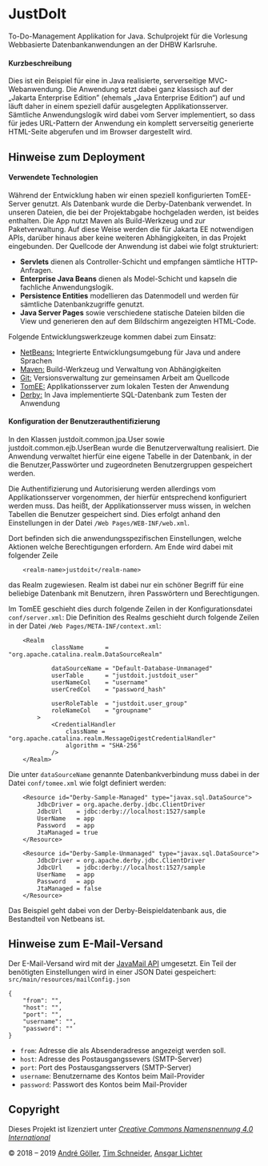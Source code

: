 # JustDoIt

To-Do-Management Applikation for Java.
Schulprojekt für die Vorlesung Webbasierte Datenbankanwendungen an der DHBW Karlsruhe.


#### Kurzbeschreibung

Dies ist ein Beispiel für eine in Java realisierte, serverseitige MVC-Webanwendung.
Die Anwendung setzt dabei ganz klassisch auf der „Jakarta Enterprise Edition”
(ehemals „Java Enterprise Edition“) auf und läuft daher in einem speziell dafür
ausgelegten Applikationsserver. Sämtliche Anwendungslogik wird dabei vom Server
implementiert, so dass für jedes URL-Pattern der Anwendung ein komplett serverseitig
generierte HTML-Seite abgerufen und im Browser dargestellt wird.


## Hinweise zum Deployment

#### Verwendete Technologien

Während der Entwicklung haben wir einen speziell konfigurierten TomEE-Server
genutzt. Als Datenbank wurde die Derby-Datenbank verwendet. In unseren Dateien,
die bei der Projektabgabe hochgeladen werden, ist beides enthalten.
Die App nutzt Maven als Build-Werkzeug und zur Paketverwaltung. Auf diese Weise
werden die für Jakarta EE notwendigen APIs, darüber hinaus aber keine weiteren
Abhängigkeiten, in das Projekt eingebunden. Der Quellcode der Anwendung ist dabei
wie folgt strukturiert:

 * **Servlets** dienen als Controller-Schicht und empfangen sämtliche HTTP-Anfragen.
 * **Enterprise Java Beans** dienen als Model-Schicht und kapseln die fachliche Anwendungslogik.
 * **Persistence Entities** modellieren das Datenmodell und werden für sämtliche Datenbankzugriffe genutzt.
 * **Java Server Pages** sowie verschiedene statische Dateien bilden die View und generieren den
   auf dem Bildschirm angezeigten HTML-Code.

Folgende Entwicklungswerkzeuge kommen dabei zum Einsatz:

 * [NetBeans:](https://netbeans.apache.org/) Integrierte Entwicklungsumgebung für Java und andere Sprachen
 * [Maven:](https://maven.apache.org/) Build-Werkzeug und Verwaltung von Abhängigkeiten
 * [Git:](https://git-scm.com/") Versionsverwaltung zur gemeinsamen Arbeit am Quellcode
 * [TomEE:](https://tomee.apache.org/) Applikationsserver zum lokalen Testen der Anwendung
 * [Derby:](https://db.apache.org/derby/) In Java implementierte SQL-Datenbank zum Testen der Anwendung


#### Konfiguration der Benutzerauthentifizierung

In den Klassen justdoit.common.jpa.User sowie justdoit.common.ejb.UserBean wurde
die Benutzerverwaltung realisiert.
Die Anwendung verwaltet hierfür eine eigene Tabelle in der Datenbank, in der
die Benutzer,Passwörter und zugeordneten Benutzergruppen gespeichert werden.

Die Authentifizierung und Autorisierung werden allerdings vom
Applikationsserver vorgenommen, der hierfür entsprechend konfiguriert
werden muss. Das heißt, der Applikationsserver muss wissen, in welchen Tabellen
die Benutzer gespeichert sind. Dies erfolgt anhand den Einstellungen in der
Datei `/Web Pages/WEB-INF/web.xml`.

Dort befinden sich die anwendungsspezifischen Einstellungen, welche Aktionen
welche Berechtigungen erfordern. Am Ende wird dabei mit folgender Zeile

```
    <realm-name>justdoit</realm-name>
```

das Realm zugewiesen. Realm ist dabei nur ein schöner Begriff für eine
beliebige Datenbank mit Benutzern, ihren Passwörtern und Berechtigungen.

Im TomEE geschieht dies durch folgende Zeilen in der Konfigurationsdatei
`conf/server.xml`:
Die Definition des Realms geschieht durch folgende Zeilen in der Datei
`/Web Pages/META-INF/context.xml`:

```
    <Realm
            className      = "org.apache.catalina.realm.DataSourceRealm"

            dataSourceName = "Default-Database-Unmanaged"
            userTable      = "justdoit.justdoit_user"
            userNameCol    = "username"
            userCredCol    = "password_hash"

            userRoleTable  = "justdoit.user_group"
            roleNameCol    = "groupname"
        >
            <CredentialHandler
                className = "org.apache.catalina.realm.MessageDigestCredentialHandler"
                algorithm = "SHA-256"
            />
    </Realm>
```

Die unter `dataSourceName` genannte Datenbankverbindung muss dabei in der Datei
`conf/tomee.xml` wie folgt definiert werden:

```
    <Resource id="Derby-Sample-Managed" type="javax.sql.DataSource">
        JdbcDriver = org.apache.derby.jdbc.ClientDriver
        JdbcUrl    = jdbc:derby://localhost:1527/sample
        UserName   = app
        Password   = app
        JtaManaged = true
    </Resource>

    <Resource id="Derby-Sample-Unmanaged" type="javax.sql.DataSource">
        JdbcDriver = org.apache.derby.jdbc.ClientDriver
        JdbcUrl    = jdbc:derby://localhost:1527/sample
        UserName   = app
        Password   = app
        JtaManaged = false
    </Resource>
```

Das Beispiel geht dabei von der Derby-Beispieldatenbank aus, die Bestandteil
von Netbeans ist.


## Hinweise zum E-Mail-Versand

Der E-Mail-Versand wird mit der [JavaMail API](https://javaee.github.io/javamail/docs/api/) umgesetzt.
Ein Teil der benötigten Einstellungen wird in einer JSON Datei gespeichert:
`src/main/resources/mailConfig.json`

```
{
    "from": "",
    "host": "",
    "port": "",
    "username": "",
    "password": ""
}
```

* `from`: Adresse die als Absenderadresse angezeigt werden soll.
* `host`: Adresse des Postausgangssevers (SMTP-Server)
* `port`: Port des Postausgangsservers (SMTP-Server)
* `username`: Benutzername des Kontos beim Mail-Provider
* `password`: Passwort des Kontos beim Mail-Provider

## Copyright

Dieses Projekt ist lizenziert unter
[_Creative Commons Namensnennung 4.0 International_](http://creativecommons.org/licenses/by/4.0/)

© 2018 – 2019 [André Göller](https://github.com/skylinersandre), [Tim Schneider](https://github.com/DerStimmler), [Ansgar Lichter](https://github.com/AnsgarLichter) <br/>
